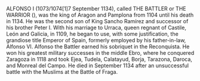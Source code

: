 ALFONSO I (1073/1074[1]7 September 1134), called THE BATTLER or THE WARRIOR (), was the king of Aragon and Pamplona from 1104 until his death in 1134. He was the second son of King Sancho Ramírez and successor of his brother Peter I. With his marriage to Urraca, queen regnant of Castile, León and Galicia, in 1109, he began to use, with some justification, the grandiose title Emperor of Spain, formerly employed by his father-in-law, Alfonso VI. Alfonso the Battler earned his sobriquet in the Reconquista. He won his greatest military successes in the middle Ebro, where he conquered Zaragoza in 1118 and took Ejea, Tudela, Calatayud, Borja, Tarazona, Daroca, and Monreal del Campo. He died in September 1134 after an unsuccessful battle with the Muslims at the Battle of Fraga.
